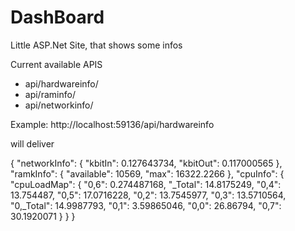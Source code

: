 # DashBoard
Little ASP.Net Site, that shows some infos

Current available APIS

- api/hardwareinfo/
- api/raminfo/
- api/networkinfo/


Example:
http://localhost:59136/api/hardwareinfo

will deliver

{
    "networkInfo": {
        "kbitIn": 0.127643734,
        "kbitOut": 0.117000565
    },
    "ramkInfo": {
        "available": 10569,
        "max": 16322.2266
    },
    "cpuInfo": {
        "cpuLoadMap": {
            "0,6": 0.274487168,
            "_Total": 14.8175249,
            "0,4": 13.754487,
            "0,5": 17.0716228,
            "0,2": 13.7545977,
            "0,3": 13.5710564,
            "0,_Total": 14.9987793,
            "0,1": 3.59865046,
            "0,0": 26.86794,
            "0,7": 30.1920071
        }
    }
}